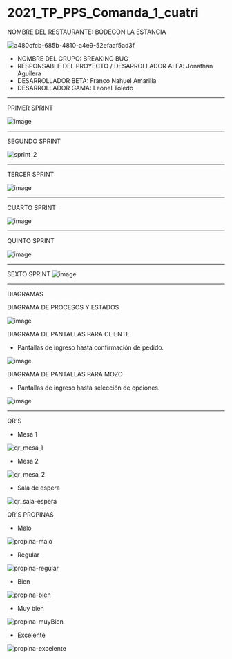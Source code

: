 # 2021_TP_PPS_Comanda_1_cuatri

NOMBRE DEL RESTAURANTE: BODEGON LA ESTANCIA

![a480cfcb-685b-4810-a4e9-52efaaf5ad3f](https://user-images.githubusercontent.com/17880462/120364294-74ed3700-c2e3-11eb-8eec-4558322fadce.jpeg)

* NOMBRE DEL GRUPO: BREAKING BUG                                                
* RESPONSABLE DEL PROYECTO / DESARROLLADOR ALFA:         Jonathan Aguilera	      
* DESARROLLADOR BETA:			                              Franco Nahuel Amarilla	
* DESARROLLADOR GAMA:			                              Leonel Toledo	          
*********************************************************************************

PRIMER SPRINT

![image](https://user-images.githubusercontent.com/17880462/120907057-db03f200-c634-11eb-8f94-09b24e100799.png)
*********************************************************************************

SEGUNDO SPRINT

![sprint_2](https://user-images.githubusercontent.com/17880462/122080776-edb8bc80-cdd4-11eb-8065-baa7c1b8d511.png)
*********************************************************************************


TERCER SPRINT

![image](https://user-images.githubusercontent.com/17880462/123705977-08138100-d83e-11eb-81da-a3859130849f.png)
*********************************************************************************

CUARTO SPRINT

![image](https://user-images.githubusercontent.com/17880462/123705727-b3700600-d83d-11eb-805c-7038773adda0.png)
*********************************************************************************

QUINTO SPRINT

![image](https://user-images.githubusercontent.com/17880462/124507688-b2daf080-dda4-11eb-8864-8e74b20999ea.png)
*********************************************************************************

SEXTO SPRINT
![image](https://user-images.githubusercontent.com/17880462/126004181-24d006d7-0d64-4899-be26-2caa0636f0c9.png)



*********************************************************************************
DIAGRAMAS


DIAGRAMA DE PROCESOS Y ESTADOS

![image](https://user-images.githubusercontent.com/17880462/120907139-8e6ce680-c635-11eb-8337-5fbd9604bf24.png)


DIAGRAMA DE PANTALLAS PARA CLIENTE
* Pantallas de ingreso hasta confirmación de pedido.

![image](https://user-images.githubusercontent.com/17880462/120370759-5ee37480-c2eb-11eb-848b-b0cd556d67c2.png)


DIAGRAMA DE PANTALLAS PARA MOZO
* Pantallas de ingreso hasta selección de opciones.

![image](https://user-images.githubusercontent.com/17880462/120906866-56fd3a80-c633-11eb-86b5-dcf3c31fb6ae.png)

*********************************************************************************

QR'S

* Mesa 1

![qr_mesa_1](https://user-images.githubusercontent.com/17880462/123358875-a3f17400-d542-11eb-8373-74142d7343a7.png)

* Mesa 2
 
![qr_mesa_2](https://user-images.githubusercontent.com/17880462/123358877-a48a0a80-d542-11eb-943e-211d44add339.png)

* Sala de espera

![qr_sala-espera](https://user-images.githubusercontent.com/17880462/123358878-a522a100-d542-11eb-8676-27e30d365589.png)


QR'S PROPINAS

* Malo

![propina-malo](https://user-images.githubusercontent.com/17880462/124508263-f71ac080-dda5-11eb-9253-e1617a58ec4f.png)


* Regular

![propina-regular](https://user-images.githubusercontent.com/17880462/124508314-11549e80-dda6-11eb-9598-694986d6dc62.png)


* Bien

![propina-bien](https://user-images.githubusercontent.com/17880462/124508338-1ade0680-dda6-11eb-85be-da60da3aa80e.png)


* Muy bien 

![propina-muyBien](https://user-images.githubusercontent.com/17880462/124508346-1dd8f700-dda6-11eb-806e-e30061a6b92e.png)


* Excelente

![propina-excelente](https://user-images.githubusercontent.com/17880462/124508353-216c7e00-dda6-11eb-8b3f-b05f128d91bb.png)



